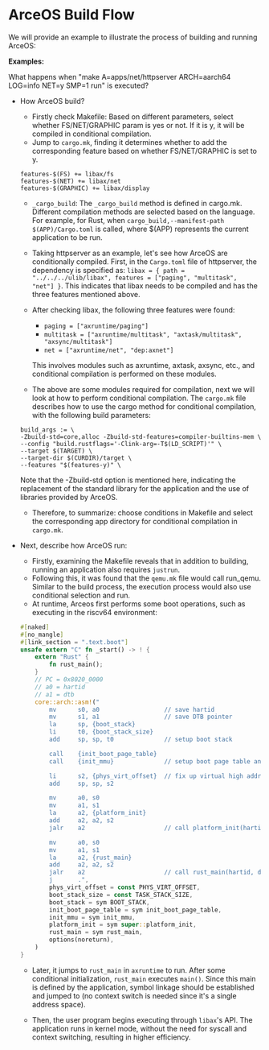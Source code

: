 # ArceOS Build Flow

We will provide an example to illustrate the process of building and running ArceOS:

**Examples:**  

What happens when "make A=apps/net/httpserver ARCH=aarch64 LOG=info NET=y SMP=1 run" is executed?

- How ArceOS build?
    - Firstly check Makefile: Based on different parameters, select whether FS/NET/GRAPHIC param is yes or not. If it is y, it will be compiled in conditional compilation.
    - Jump to `cargo.mk`, finding it determines whether to add the corresponding feature based on whether FS/NET/GRAPHIC is set to y.
    ```
    features-$(FS) += libax/fs
    features-$(NET) += libax/net
    features-$(GRAPHIC) += libax/display
    ```

    - `_cargo_build`: The `_cargo_build` method is defined in cargo.mk. Different compilation methods are selected based on the language. For example, for Rust, when `cargo_build,--manifest-path $(APP)/Cargo.toml` is called, where $(APP) represents the current application to be run.
    - Taking httpserver as an example, let's see how ArceOS are conditionally compiled. First, in the `Cargo.toml` file of httpserver, the dependency is specified as: `libax = { path = "../../../ulib/libax", features = ["paging", "multitask", "net"] }`. This indicates that libax needs to be compiled and has the three features mentioned above.
    - After checking libax, the following three features were found:
        - `paging = ["axruntime/paging"]`
        - `multitask = ["axruntime/multitask", "axtask/multitask", "axsync/multitask"]`
        - `net = ["axruntime/net", "dep:axnet"]`

        This involves modules such as axruntime, axtask, axsync, etc., and conditional compilation is performed on these modules.
    - The above are some modules required for compilation, next we will look at how to perform conditional compilation. The `cargo.mk` file describes how to use the cargo method for conditional compilation, with the following build parameters:
    ```
    build_args := \
    -Zbuild-std=core,alloc -Zbuild-std-features=compiler-builtins-mem \
    --config "build.rustflags='-Clink-arg=-T$(LD_SCRIPT)'" \
    --target $(TARGET) \
    --target-dir $(CURDIR)/target \
    --features "$(features-y)" \
    ```
    Note that the -Zbuild-std option is mentioned here, indicating the replacement of the standard library for the application and the use of libraries provided by ArceOS.

    - Therefore, to summarize: choose conditions in Makefile and select the corresponding app directory for conditional compilation in `cargo.mk`.
- Next, describe how ArceOS run:
    - Firstly, examining the Makefile reveals that in addition to building, running an application also requires `justrun`.
    - Following this, it was found that the `qemu.mk` file would call run_qemu. Similar to the build process, the execution process would also use conditional selection and run.
    - At runtime, Arceos first performs some boot operations, such as executing in the riscv64 environment:
    ```rust
    #[naked]
    #[no_mangle]
    #[link_section = ".text.boot"]
    unsafe extern "C" fn _start() -> ! {
        extern "Rust" {
            fn rust_main();
        }
        // PC = 0x8020_0000
        // a0 = hartid
        // a1 = dtb
        core::arch::asm!("
            mv      s0, a0                  // save hartid
            mv      s1, a1                  // save DTB pointer
            la      sp, {boot_stack}
            li      t0, {boot_stack_size}
            add     sp, sp, t0              // setup boot stack

            call    {init_boot_page_table}
            call    {init_mmu}              // setup boot page table and enabel MMU

            li      s2, {phys_virt_offset}  // fix up virtual high address
            add     sp, sp, s2

            mv      a0, s0
            mv      a1, s1
            la      a2, {platform_init}
            add     a2, a2, s2
            jalr    a2                      // call platform_init(hartid, dtb)

            mv      a0, s0
            mv      a1, s1
            la      a2, {rust_main}
            add     a2, a2, s2
            jalr    a2                      // call rust_main(hartid, dtb)
            j       .",
            phys_virt_offset = const PHYS_VIRT_OFFSET,
            boot_stack_size = const TASK_STACK_SIZE,
            boot_stack = sym BOOT_STACK,
            init_boot_page_table = sym init_boot_page_table,
            init_mmu = sym init_mmu,
            platform_init = sym super::platform_init,
            rust_main = sym rust_main,
            options(noreturn),
        )
    }
    ```
    - Later, it jumps to `rust_main` in `axruntime` to run. After some conditional initialization, `rust_main` executes `main()`. Since this main is defined by the application, symbol linkage should be established and jumped to (no context switch is needed since it's a single address space).

    -  Then, the user program begins executing through `libax`'s API. The application runs in kernel mode, without the need for syscall and context switching, resulting in higher efficiency.
